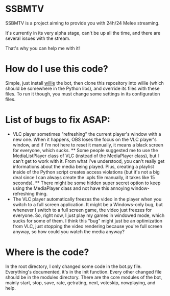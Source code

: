 # SSBMTV

SSBMTV is a project aiming to provide you with 24h/24 Melee streaming.

It's currently in its very alpha stage, can't be up all the time, and there are several issues with the stream.

That's why you can help me with it!

# How do I use this code?

Simple, just install [willie](https://github.com/embolalia/willie) the bot, then clone this repository into willie (which should be somewhere in the Python libs), and override its files with these files. To run it though, you must change some settings in its configuration files.

# List of bugs to fix ASAP:

* VLC player sometimes "refreshing" the current player's window with a new one. When it happens, OBS loses the focus on the VLC player's window, and if I'm not here to reset it manually, it means a black screen for everyone, which sucks.
** Some people suggested me to use the MediaListPlayer class of VLC (instead of the MediaPlayer class), but I can't get to work with it. From what I've understood, you can't really get informations about the media being played. Plus, creating a playlist inside of the Python script creates access violations (but it's not a big deal since I can always create the .xpls file manually, it takes like 15 seconds).
** There might be some hidden super secret option to keep using the MediaPlayer class and not have this annoying window-refreshing thing.
* The VLC player automatically freezes the video in the player when you switch to a full screen application. It might be a Windows-only bug, but whenever I switch to a full screen game, the video just freezes for everyone. So, right now, I just play my games in windowed mode, which sucks for some of them. I think this "bug" might just be an optimization from VLC, just stopping the video rendering because you're full screen anyway, so how could you watch the media anyway?

# Where is the code?

In the root directory, I only changed some code in the bot.py file. Everything's documented, it's in the init function.
Every other changed file should be in the modules directory. There are the core modules of the bot, mainly start, stop, save, rate, getrating, next, voteskip, nowplaying, and help.
